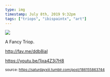 ```yaml
---
type: img
timestamp: July 8th, 2019 9:32pm
tags: ["triops", "ibispaintx", "art"]
---
```

<img src="https://saturdayxiii.github.io/media/186155863744.png"/>
                                                                                          
A Fancy Triop.

<a href="http://fav.me/ddb8ial" target="_blank">http://fav.me/ddb8ial</a><br/>

<a href="https://youtu.be/1jxa4Z3j7H8" target="_blank">https://youtu.be/1jxa4Z3j7H8</a><br/>
 
                                    
                
                
                
                
                                
<small>source: https://saturdayxiii.tumblr.com/post/186155863744</small>